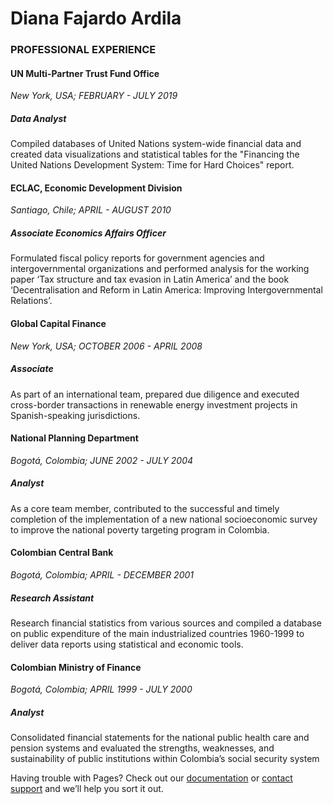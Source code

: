 # Diana Fajardo Ardila 

### PROFESSIONAL EXPERIENCE

#### UN Multi-Partner Trust Fund Office 
*New York, USA; FEBRUARY  - JULY 2019*
##### Data Analyst
Compiled databases of United Nations system-wide financial data and created data visualizations and statistical tables for the "Financing the United Nations Development System: Time for Hard Choices" report.

#### ECLAC, Economic Development Division
*Santiago, Chile; APRIL  - AUGUST 2010*
##### Associate Economics Affairs Officer
Formulated fiscal policy reports for government agencies and intergovernmental organizations and performed analysis for the working paper ‘Tax structure and tax evasion in Latin America’ and the book ‘Decentralisation and Reform in Latin America: Improving Intergovernmental Relations’.

#### Global Capital Finance
*New York, USA; OCTOBER 2006  - APRIL 2008*
##### Associate                                                                 
As part of an international team, prepared due diligence and executed cross-border transactions in renewable energy investment projects in Spanish-speaking jurisdictions. 

#### National Planning Department
*Bogotá, Colombia; JUNE 2002  - JULY 2004*
##### Analyst                                                                              
As a core team member, contributed to the successful and timely completion of the implementation of a new national socioeconomic survey to improve the national poverty targeting program in Colombia.

#### Colombian Central Bank
*Bogotá, Colombia; APRIL - DECEMBER 2001*
##### Research Assistant
Research financial statistics from various sources and compiled a database on public expenditure of the main industrialized countries 1960-1999 to deliver data reports using statistical and economic tools.

#### Colombian Ministry of Finance
*Bogotá, Colombia; APRIL 1999  - JULY 2000*
##### Analyst         
Consolidated financial statements for the national public health care and pension systems and evaluated the strengths, weaknesses, and sustainability of public institutions within Colombia’s social security system 


Having trouble with Pages? Check out our [documentation](https://help.github.com/categories/github-pages-basics/) or [contact support](https://github.com/contact) and we’ll help you sort it out.
